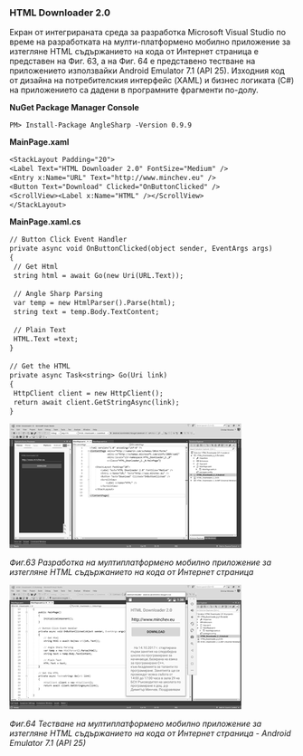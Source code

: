 ### HTML Downloader 2.0

Екран от интегрираната среда за разработка Microsoft Visual Studio по време на разработката на мулти-платформено мобилно приложение за изтегляне HTML съдържанието на кода от Интернет страница е представен на Фиг. 63, а на Фиг. 64 е представено тестване на приложението използвайки Android Emulator 7.1 \(API 25\). Изходния код от дизайна на потребителския интерфейс \(XAML\) и бизнес логиката \(C\#\) на приложението са дадени в програмните фрагменти по-долу.

**NuGet Package Manager Console**

```
PM> Install-Package AngleSharp -Version 0.9.9
```

**MainPage.xaml**

```
<StackLayout Padding="20">
<Label Text="HTML Downloader 2.0" FontSize="Medium" />
<Entry x:Name="URL" Text="http://www.minchev.eu" />
<Button Text="Download" Clicked="OnButtonClicked" />
<ScrollView><Label x:Name="HTML" /></ScrollView>
</StackLayout>
```

**MainPage.xaml.cs**

```
// Button Click Event Handler
private async void OnButtonClicked(object sender, EventArgs args)
{
 // Get Html
 string html = await Go(new Uri(URL.Text));

 // Angle Sharp Parsing
 var temp = new HtmlParser().Parse(html);
 string text = temp.Body.TextContent;

 // Plain Text
 HTML.Text =text;
}

// Get the HTML
private async Task<string> Go(Uri link)
{
 HttpClient client = new HttpClient();
 return await client.GetStringAsync(link);
}
```

![](/chapter2/42.png)

_Фиг.63 Разработка на мултиплатформено мобилно приложение за изтегляне HTML съдържанието на кода от Интернет страница_

![](/chapter2/43.png)

_Фиг.64 Тестване на мултиплатформено мобилно приложение за изтегляне HTML съдържанието на кода от Интернет страница - Android Emulator 7.1 \(API 25\)_

